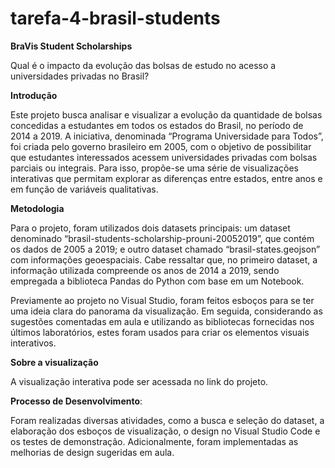 # tarefa-4-brasil-students

**BraVis Student Scholarships**

Qual é o impacto da evolução das bolsas de estudo no acesso a universidades privadas no Brasil?

**Introdução**

Este projeto busca analisar e visualizar a evolução da quantidade de bolsas concedidas a estudantes em todos os estados do Brasil, no período de 2014 a 2019. A iniciativa, denominada “Programa Universidade para Todos”, foi criada pelo governo brasileiro em 2005, com o objetivo de possibilitar que estudantes interessados acessem universidades privadas com bolsas parciais ou integrais. Para isso, propõe-se uma série de visualizações interativas que permitam explorar as diferenças entre estados, entre anos e em função de variáveis qualitativas.

**Metodologia**

Para o projeto, foram utilizados dois datasets principais: um dataset denominado “brasil-students-scholarship-prouni-20052019”, que contém os dados de 2005 a 2019; e outro dataset chamado “brasil-states.geojson” com informações geoespaciais. Cabe ressaltar que, no primeiro dataset, a informação utilizada compreende os anos de 2014 a 2019, sendo empregada a biblioteca Pandas do Python com base em um Notebook.

Previamente ao projeto no Visual Studio, foram feitos esboços para se ter uma ideia clara do panorama da visualização. Em seguida, considerando as sugestões comentadas em aula e utilizando as bibliotecas fornecidas nos últimos laboratórios, estes foram usados para criar os elementos visuais interativos.

**Sobre a visualização**

A visualização interativa pode ser acessada no link do projeto.

**Processo de Desenvolvimento**:

Foram realizadas diversas atividades, como a busca e seleção do dataset, a elaboração dos esboços de visualização, o design no Visual Studio Code e os testes de demonstração. Adicionalmente, foram implementadas as melhorias de design sugeridas em aula.

